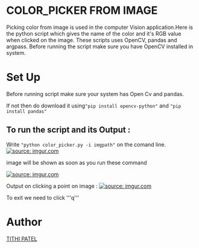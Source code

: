 # COLOR_PICKER FROM IMAGE

Picking color from image is used in the computer Vision application.Here is the python script which gives the name of the color and it's RGB value when clicked on the image. These scripts uses OpenCV, pandas and argpass.
Before running the script make sure you have OpenCV installed in system.

# Set Up
Before running script make sure your system has Open Cv and pandas.


If not then do download it using```"pip install opencv-python"``` and ```"pip install pandas"```

## To run the script and its Output :

Write ```"python color_picker.py -i imgpath"``` on the comand line.
 <a href="https://imgur.com/W1dhN0x"><img src="https://i.imgur.com/W1dhN0x.png" title="source: imgur.com" /></a>

image will be shown as soon as you run these command

<a href="https://imgur.com/orZ4YZf"><img src="https://i.imgur.com/orZ4YZf.png" title="source: imgur.com" /></a>

Output on clicking a point on image :
<a href="https://imgur.com/VA4Y83O"><img src="https://i.imgur.com/VA4Y83O.png" title="source: imgur.com" /></a>

To exit we need to click '''q'''

# Author
<a href="https://www.linkedin.com/in/tithi-patel-a97728199">TITHI PATEL</a>